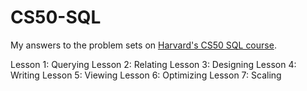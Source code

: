 # CS50-SQL

My answers to the problem sets on [Harvard's CS50 SQL course](https://cs50.harvard.edu/sql/).

Lesson 1: Querying
Lesson 2: Relating
Lesson 3: Designing
Lesson 4: Writing
Lesson 5: Viewing
Lesson 6: Optimizing
Lesson 7: Scaling
